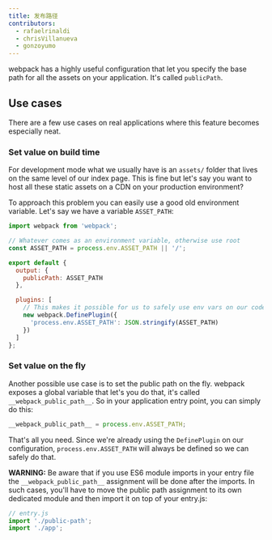 ```yaml
---
title: 发布路径
contributors:
  - rafaelrinaldi
  - chrisVillanueva
  - gonzoyumo
---
```


webpack has a highly useful configuration that let you specify the base path for
all the assets on your application. It's called `publicPath`.

## Use cases

There are a few use cases on real applications where this feature becomes
especially neat.

### Set value on build time

For development mode what we usually have is an `assets/` folder that lives on
the same level of our index page. This is fine but let's say you want to host
all these static assets on a CDN on your production environment?

To approach this problem you can easily use a good old environment variable.
Let's say we have a variable `ASSET_PATH`:

```js
import webpack from 'webpack';

// Whatever comes as an environment variable, otherwise use root
const ASSET_PATH = process.env.ASSET_PATH || '/';

export default {
  output: {
    publicPath: ASSET_PATH
  },

  plugins: [
    // This makes it possible for us to safely use env vars on our code
    new webpack.DefinePlugin({
      'process.env.ASSET_PATH': JSON.stringify(ASSET_PATH)
    })
  ]
};
```

### Set value on the fly

Another possible use case is to set the public path on the fly. webpack exposes
a global variable that let's you do that, it's called `__webpack_public_path__`.
So in your application entry point, you can simply do this:

```js
__webpack_public_path__ = process.env.ASSET_PATH;
```

That's all you need. Since we're already using the `DefinePlugin` on our
configuration, `process.env.ASSET_PATH` will always be defined so we can safely
do that.

**WARNING:** Be aware that if you use ES6 module imports in your entry file the `__webpack_public_path__` assignment will be done after the imports. In such cases, you'll have to move the public path assignment to its own dedicated module and then import it on top of your entry.js:

```js
// entry.js
import './public-path';
import './app';
```
